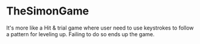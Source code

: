 # TheSimonGame
It's more like a Hit &amp; trial game where user need to use keystrokes to follow a pattern for leveling up. Failing to do so ends up the game.
